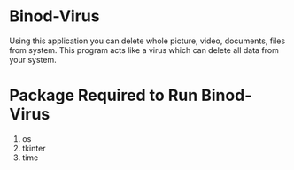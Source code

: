# Binod-Virus
Using this application you can delete whole picture, video, documents, files from system. 
This program acts like a virus which can delete all data from your system.

# Package Required to Run Binod-Virus
1. os
2. tkinter
3. time
